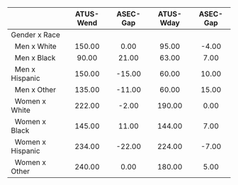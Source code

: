 
|                      |    ATUS-Wend |     ASEC-Gap |    ATUS-Wday |     ASEC-Gap |
| -------------------- | :----------: | :----------: | :----------: | :----------: |
| Gender x Race        |              |              |              |              |
| &nbsp;&nbsp;Men x White |       150.00 |         0.00 |        95.00 |        -4.00 |
| &nbsp;&nbsp;Men x Black |        90.00 |        21.00 |        63.00 |         7.00 |
| &nbsp;&nbsp;Men x Hispanic |       150.00 |       -15.00 |        60.00 |        10.00 |
| &nbsp;&nbsp;Men x Other |       135.00 |       -11.00 |        60.00 |        15.00 |
| &nbsp;&nbsp;Women x White |       222.00 |        -2.00 |       190.00 |         0.00 |
| &nbsp;&nbsp;Women x Black |       145.00 |        11.00 |       144.00 |         7.00 |
| &nbsp;&nbsp;Women x Hispanic |       234.00 |       -22.00 |       224.00 |        -7.00 |
| &nbsp;&nbsp;Women x Other |       240.00 |         0.00 |       180.00 |         5.00 |

